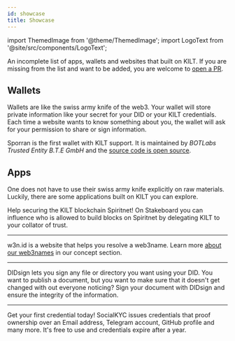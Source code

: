 ```yaml
---
id: showcase
title: Showcase
---
```


import ThemedImage from '@theme/ThemedImage';
import LogoText from '@site/src/components/LogoText';


An incomplete list of apps, wallets and websites that built on KILT.
If you are missing from the list and want to be added, you are welcome to [open a PR](https://github.com/KILTprotocol/docs/compare).


## Wallets

Wallets are like the swiss army knife of the web3.
Your wallet will store private information like your secret for your DID or your KILT credentials.
Each time a website wants to know something about you, the wallet will ask for your permission to share or sign information.

<LogoText
    linkTo='https://sporran.org'
    srcLight='/img/showcase/sporran_light.svg'
    srcDark='/img/showcase/sporran_dark.svg'
    width='150'
    alt='bte-sporran-wallet-logo'>
    Sporran is the first wallet with KILT support.
    It is maintained by _BOTLabs Trusted Entity B.T.E GmbH_ and the [source code is open source](https://github.com/BTE-Trusted-Entity/sporran-extension).
</LogoText>

## Apps

One does not have to use their swiss army knife explicitly on raw materials.
Luckily, there are some applications built on KILT you can explore.

<LogoText
    linkTo='https://stakeboard.kilt.io/'
    srcLight='/img/showcase/stakeboard_light.svg'
    srcDark='/img/showcase/stakeboard_dark.svg'
    width='150'
    alt='bte-stakeboard-logo'>
    Help securing the KILT blockchain Spiritnet!
    On Stakeboard you can influence who is allowed to build blocks on Spiritnet by delegating KILT to your collator of trust.
</LogoText>

---

<LogoText
    linkTo='https://w3n.id'
    srcLight='/img/showcase/w3n_light.svg'
    srcDark='/img/showcase/w3n_dark.svg'
    width='150'
    alt='TODO'>
    w3n.id is a website that helps you resolve a web3name.
    Learn more [about our web3names](../concepts/did.md) in our concept section.
</LogoText>

---

<LogoText
    linkTo='https://didsign.io/'
    srcLight='/img/showcase/didsign_light.svg'
    srcDark='/img/showcase/didsign_dark.svg'
    width='150'
    alt='bte-didsign-logo'>
    DIDsign lets you sign any file or directory you want using your DID.
    You want to publish a document, but you want to make sure that it doesn't get changed with out everyone noticing?
    Sign your document with DIDsign and ensure the integrity of the information.
</LogoText>


---

<LogoText
    linkTo='https://socialkyc.io/'
    srcLight='/img/showcase/skyc_light.svg'
    srcDark='/img/showcase/skyc_dark.svg'
    width='150'
    alt='bte-socialkyc-logo'>
    Get your first credential today!
    SocialKYC issues credentials that proof ownership over an Email address, Telegram account, GitHub profile and many more.
    It's free to use and credentials expire after a year.
</LogoText>

